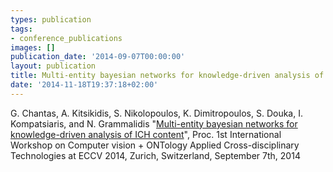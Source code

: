 ```yaml
---
types: publication
tags:
- conference_publications
images: []
publication_date: '2014-09-07T00:00:00'
layout: publication
title: Multi-entity bayesian networks for knowledge-driven analysis of ICH content
date: '2014-11-18T19:37:18+02:00'
---
```

G. Chantas, A. Kitsikidis, S. Nikolopoulos, K. Dimitropoulos, S. Douka, I. Kompatsiaris, and N. Grammalidis "<a href="https://dx.doi.org/10.1007/978-3-319-16181-5_25">Multi-entity bayesian networks for knowledge-driven analysis of ICH content</a>", Proc. 1st International Workshop on Computer vision + ONTology Applied Cross-disciplinary Technologies at ECCV 2014, Zurich, Switzerland, September 7th, 2014 <a href="/files/Chantas_ECCV14_PersonalCopy.pdf"><img align="top" alt="" border="0" src="/files/pdf/pdf.png"></a>
